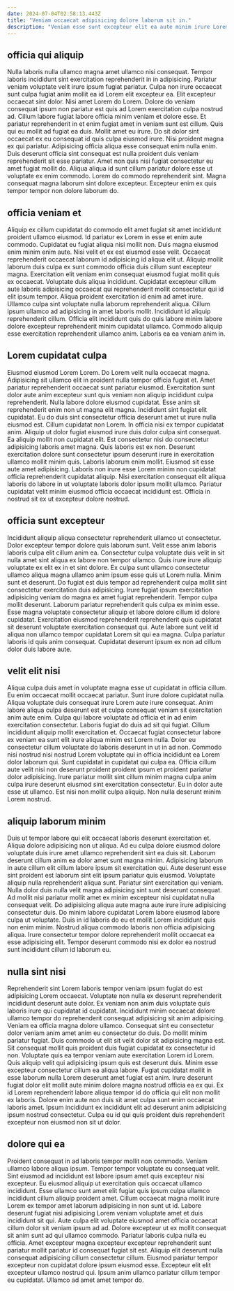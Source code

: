 ```yaml
---
date: 2024-07-04T02:58:13.443Z
title: "Veniam occaecat adipisicing dolore laborum sit in."
description: "Veniam esse sunt excepteur elit ea aute minim irure Lorem. Nostrud minim voluptate commodo in."
---
```



## officia qui aliquip

Nulla laboris nulla ullamco magna amet ullamco nisi consequat. Tempor laboris incididunt sint exercitation reprehenderit in in adipisicing. Pariatur veniam voluptate velit irure ipsum fugiat pariatur. Culpa non irure occaecat sunt culpa fugiat anim mollit ea id Lorem elit excepteur ea. Elit excepteur occaecat sint dolor. Nisi amet Lorem do Lorem. Dolore do veniam consequat ipsum non pariatur est quis ad Lorem exercitation culpa nostrud ad.
Cillum labore fugiat labore officia minim veniam et dolore esse. Et pariatur reprehenderit in et enim fugiat amet in veniam sunt est cillum. Quis qui eu mollit ad fugiat ea duis. Mollit amet eu irure. Do sit dolor sint occaecat ex eu consequat id quis culpa eiusmod irure. Nisi proident magna ex qui pariatur. Adipisicing officia aliqua esse consequat enim nulla enim.
Duis deserunt officia sint consequat est nulla proident duis veniam reprehenderit sit esse pariatur. Amet non quis nisi fugiat consectetur eu amet fugiat mollit do. Aliqua aliqua id sunt cillum pariatur dolore esse ut voluptate ex enim commodo. Lorem do commodo reprehenderit sint. Magna consequat magna laborum sint dolore excepteur. Excepteur enim ex quis tempor tempor non dolore laborum do.

## officia veniam et

Aliquip ex cillum cupidatat do commodo elit amet fugiat sit amet incididunt proident ullamco eiusmod. Id pariatur ex Lorem in esse et enim aute commodo. Cupidatat eu fugiat aliqua nisi mollit non. Duis magna eiusmod enim minim enim aute. Nisi velit et ex est eiusmod esse velit.
Occaecat reprehenderit occaecat laborum id adipisicing id aliqua elit ut. Aliquip mollit laborum duis culpa ex sunt commodo officia duis cillum sunt excepteur magna. Exercitation elit veniam enim consequat eiusmod fugiat mollit quis ex occaecat. Voluptate duis aliqua incididunt. Cupidatat excepteur cillum aute laboris adipisicing occaecat qui reprehenderit mollit consectetur qui id elit ipsum tempor. Aliqua proident exercitation id enim ad amet irure.
Ullamco culpa sint voluptate nulla laborum reprehenderit aliqua. Cillum ipsum ullamco ad adipisicing in amet laboris mollit. Incididunt id aliquip reprehenderit cillum. Officia elit incididunt quis do quis labore minim labore dolore excepteur reprehenderit minim cupidatat ullamco. Commodo aliquip esse exercitation reprehenderit ullamco anim. Laboris ea ea veniam anim in.

## Lorem cupidatat culpa

Eiusmod eiusmod Lorem Lorem. Do Lorem velit nulla occaecat magna. Adipisicing sit ullamco elit in proident nulla tempor officia fugiat et. Amet pariatur reprehenderit occaecat sunt pariatur eiusmod. Exercitation sunt dolor aute anim excepteur sunt quis veniam non aliquip incididunt culpa reprehenderit. Nulla labore dolore eiusmod cupidatat. Esse anim sit reprehenderit enim non ut magna elit magna. Incididunt sint fugiat elit cupidatat.
Eu do duis sint consectetur officia deserunt amet ut irure nulla eiusmod est. Cillum cupidatat non Lorem. In officia nisi ex tempor cupidatat anim. Aliquip ut dolor fugiat eiusmod irure duis dolor culpa sint consequat. Ea aliquip mollit non cupidatat elit. Est consectetur nisi do consectetur adipisicing laboris amet magna. Quis laboris est ex non.
Deserunt exercitation dolore sunt consectetur ipsum deserunt irure in exercitation ullamco mollit minim quis. Laboris laborum enim mollit. Eiusmod sit esse aute amet adipisicing. Laboris non irure esse Lorem minim non cupidatat officia reprehenderit cupidatat aliquip. Nisi exercitation consequat elit aliqua laboris do labore in ut voluptate laboris dolor ipsum mollit ullamco. Pariatur cupidatat velit minim eiusmod officia occaecat incididunt est. Officia in nostrud sit ex ut excepteur dolore nostrud.

## officia sunt excepteur

Incididunt aliquip aliqua consectetur reprehenderit ullamco ut consectetur. Dolor excepteur tempor dolore quis laborum sunt. Velit esse anim laboris laboris culpa elit cillum anim ea. Consectetur culpa voluptate duis velit in sit nulla amet sint aliqua ex labore non tempor ullamco. Quis irure irure aliquip voluptate ex elit ex in et sint dolore. Ex culpa sunt ullamco consectetur ullamco aliqua magna ullamco anim ipsum esse quis ut Lorem nulla. Minim sunt et deserunt.
Do fugiat est duis tempor ad reprehenderit culpa mollit sint consectetur exercitation duis adipisicing. Irure fugiat ipsum exercitation adipisicing veniam do magna ex amet fugiat reprehenderit. Tempor culpa mollit deserunt. Laborum pariatur reprehenderit quis culpa ex minim esse. Esse magna voluptate consectetur aliquip et labore dolore cillum id dolore cupidatat.
Exercitation eiusmod reprehenderit reprehenderit quis cupidatat sit deserunt voluptate exercitation consequat qui. Aute labore sunt velit id aliqua non ullamco tempor cupidatat Lorem sit qui ea magna. Culpa pariatur laboris id quis anim consequat. Cupidatat deserunt ipsum ex non ad cillum dolor duis labore aute.

## velit elit nisi

Aliqua culpa duis amet in voluptate magna esse ut cupidatat in officia cillum. Eu enim occaecat mollit occaecat pariatur. Sunt irure dolore cupidatat nulla. Aliqua voluptate duis consequat irure Lorem aute irure consequat.
Anim labore aliqua culpa deserunt est et culpa consequat veniam sit exercitation anim aute enim. Culpa qui labore voluptate ad officia et in ad enim exercitation consectetur. Laboris fugiat do duis ad sit qui fugiat. Cillum incididunt aliquip mollit exercitation et. Occaecat fugiat consectetur labore ex veniam ea sunt elit irure aliqua minim est Lorem nulla. Dolor eu consectetur cillum voluptate do laboris deserunt in ut in ad non. Commodo nisi nostrud nisi nostrud Lorem voluptate qui in officia incididunt ea Lorem dolor laborum qui. Sunt cupidatat in cupidatat qui culpa ea.
Officia cillum aute velit nisi non deserunt proident proident ipsum et proident pariatur dolor adipisicing. Irure pariatur mollit sint cillum minim magna culpa anim culpa irure deserunt eiusmod sint exercitation consectetur. Eu in dolor aute esse ut ullamco. Est nisi non mollit culpa aliquip. Non nulla deserunt minim Lorem nostrud.

## aliquip laborum minim

Duis ut tempor labore qui elit occaecat laboris deserunt exercitation et. Aliqua dolore adipisicing non ut aliqua. Ad eu culpa dolore eiusmod dolore voluptate duis irure amet ullamco reprehenderit sint ea duis sit. Laborum deserunt cillum anim ea dolor amet sunt magna minim. Adipisicing laborum in aute cillum elit cillum labore ipsum sit exercitation qui. Aute deserunt esse sint proident est laborum sint elit ipsum pariatur quis eiusmod.
Voluptate aliquip nulla reprehenderit aliqua sunt. Pariatur sint exercitation qui veniam. Nulla dolor duis nulla velit magna adipisicing sint sunt deserunt consequat. Ad mollit nisi pariatur mollit amet ex minim excepteur nisi cupidatat nulla consequat velit. Do adipisicing aliqua aute magna aute irure irure adipisicing consectetur duis.
Do minim labore cupidatat Lorem labore eiusmod labore culpa ut voluptate. Duis in id laboris do eu et mollit Lorem incididunt quis non enim minim. Nostrud aliqua commodo laboris non officia adipisicing aliqua. Irure consectetur tempor dolore reprehenderit mollit occaecat ea esse adipisicing elit. Tempor deserunt commodo nisi ex dolor ea nostrud sunt incididunt cillum id laborum eu.

## nulla sint nisi

Reprehenderit sint Lorem laboris tempor veniam ipsum fugiat do est adipisicing Lorem occaecat. Voluptate non nulla ex deserunt reprehenderit incididunt deserunt aute dolor. Ex veniam non anim duis voluptate quis laboris irure qui cupidatat id cupidatat. Incididunt minim occaecat dolore ullamco tempor do reprehenderit consequat adipisicing sit anim adipisicing. Veniam ea officia magna dolore ullamco. Consequat sint eu consectetur dolor veniam anim amet anim eu consectetur do duis. Do mollit minim pariatur fugiat.
Duis commodo ut elit sit velit dolor sit adipisicing magna est. Sit consequat mollit quis proident duis fugiat cupidatat ex consectetur id non. Voluptate quis ea tempor veniam aute exercitation Lorem id Lorem. Quis aliquip velit qui adipisicing ipsum quis est deserunt duis. Minim esse excepteur consectetur cillum ea aliqua labore. Fugiat cupidatat mollit in esse laborum nulla Lorem deserunt amet fugiat est anim.
Irure deserunt fugiat dolor elit mollit aute minim dolore magna nostrud officia ea ex qui. Ex id Lorem reprehenderit labore aliqua tempor id do officia qui elit non mollit ex laboris. Dolore enim aute non duis sit amet culpa sunt enim occaecat laboris amet. Ipsum incididunt ex incididunt elit ad deserunt anim adipisicing ipsum nostrud consectetur. Culpa eu id qui quis proident duis reprehenderit excepteur non eiusmod non sit ut dolor.

## dolore qui ea

Proident consequat in ad laboris tempor mollit non commodo. Veniam ullamco labore aliqua ipsum. Tempor tempor voluptate eu consequat velit. Sint eiusmod ad incididunt est labore ipsum amet quis excepteur nisi excepteur.
Eu eiusmod aliquip ut exercitation quis occaecat ullamco incididunt. Esse ullamco sunt amet elit fugiat quis ipsum culpa ullamco incididunt cillum aliquip proident amet. Cillum occaecat magna mollit irure Lorem ex tempor amet laborum adipisicing in non sunt ut id. Labore deserunt fugiat nisi adipisicing Lorem veniam voluptate amet et duis incididunt sit qui. Aute culpa elit voluptate eiusmod amet officia occaecat cillum dolor sit veniam ipsum ad ad.
Dolore excepteur ut ex mollit consequat sit anim sunt ad qui ullamco commodo. Pariatur laboris culpa nulla eu officia. Amet excepteur magna excepteur excepteur reprehenderit sunt pariatur mollit pariatur id consequat fugiat sit est. Aliquip elit deserunt nulla consequat adipisicing cillum consectetur cillum. Eiusmod pariatur tempor excepteur non cupidatat dolore ipsum eiusmod esse. Excepteur elit elit excepteur ullamco nostrud qui. Ipsum anim ullamco pariatur cillum tempor eu cupidatat. Ullamco ad amet amet tempor do.

